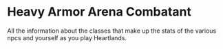 # Heavy Armor Arena Combatant


All the information about the classes that make up the stats of the various npcs and yourself as you play Heartlands.